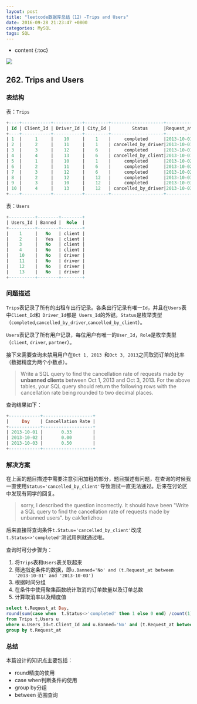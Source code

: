 ```yaml
---
layout: post
title: "leetcode数据库总结（12）-Trips and Users"
date: 2016-09-28 21:23:47 +0800
categories: MySQL
tags: SQL
---
```

* content
{:toc}

![](http://i.imgur.com/I2Mk7KV.jpg)




















## 262. Trips and Users ##

### 表结构 ###


表：`Trips`

```sql
+----+-----------+-----------+---------+--------------------+----------+
| Id | Client_Id | Driver_Id | City_Id |        Status      |Request_at|
+----+-----------+-----------+---------+--------------------+----------+
| 1  |     1     |    10     |    1    |     completed      |2013-10-01|
| 2  |     2     |    11     |    1    | cancelled_by_driver|2013-10-01|
| 3  |     3     |    12     |    6    |     completed      |2013-10-01|
| 4  |     4     |    13     |    6    | cancelled_by_client|2013-10-01|
| 5  |     1     |    10     |    1    |     completed      |2013-10-02|
| 6  |     2     |    11     |    6    |     completed      |2013-10-02|
| 7  |     3     |    12     |    6    |     completed      |2013-10-02|
| 8  |     2     |    12     |    12   |     completed      |2013-10-03|
| 9  |     3     |    10     |    12   |     completed      |2013-10-03| 
| 10 |     4     |    13     |    12   | cancelled_by_driver|2013-10-03|
+----+-----------+-----------+---------+--------------------+----------+
```

表：`Users`

```sql
+----------+--------+--------+
| Users_Id | Banned |  Role  |
+----------+--------+--------+
|    1     |   No   | client |
|    2     |   Yes  | client |
|    3     |   No   | client |
|    4     |   No   | client |
|    10    |   No   | driver |
|    11    |   No   | driver |
|    12    |   No   | driver |
|    13    |   No   | driver |
+----------+--------+--------+
```


### 问题描述 ###

`Trips`表记录了所有的出租车出行记录。各条出行记录有唯一`Id`，并且在`Users`表中`Client_Id`和` Driver_Id`都是` Users_Id`的外键。`Status`是枚举类型（`completed`,`cancelled_by_driver`,`cancelled_by_client`）。

`Users`表记录了所有用户记录，每位用户有唯一的`User_Id`，`Role`是枚举类型（`client`, `driver`, `partner`）。

接下来需要查询未禁用用户在`Oct 1, 2013 `和`Oct 3, 2013`之间取消订单的比率（数据精度为两个小数点）。

> Write a SQL query to find the cancellation rate of requests made by **unbanned clients** between Oct 1, 2013 and Oct 3, 2013. For the above tables, your SQL query should return the following rows with the cancellation rate being rounded to two decimal places.

查询结果如下：

```sql
+------------+-------------------+
|     Day    | Cancellation Rate |
+------------+-------------------+
| 2013-10-01 |       0.33        |
| 2013-10-02 |       0.00        |
| 2013-10-03 |       0.50        |
+------------+-------------------+
```

### 解决方案 ###

在上面的题目描述中需要注意引用加粗的部分，题目描述有问题，在查询的时候我一直使用`Status='cancelled_by_client'`导致测试一直无法通过。后来在讨论区中发现有同学的回复。

> sorry, I described the question incorrectly. It should have been "Write a SQL query to find the cancellation rate of requests made by unbanned users".  by cak1erlizhou

后来直接将查询条件`t.Status='cancelled_by_client'`改成`t.Status<>'completed'`测试用例就通过啦。

查询时可分步骤为：

1. 将`Trips`表和`Users`表关联起来
2. 筛选指定条件的数据，即`u.Banned='No' and (t.Request_at between '2013-10-01' and '2013-10-03')`
3. 根据时间分组
4. 在条件中使用聚集函数统计取消的订单数量以及订单总数
5. 计算取消率以及精度值

```sql
select t.Request_at Day,
round(sum(case when  t.Status<>'completed' then 1 else 0 end) /count(1),2) 'Cancellation Rate'
from Trips t,Users u
where u.Users_Id=t.Client_Id and u.Banned='No' and (t.Request_at between '2013-10-01' and '2013-10-03')
group by t.Request_at

```


### 总结 ###

本篇设计的知识点主要包括：

- round精度的使用
- case when判断条件的使用
- group by分组
- between 范围查询
